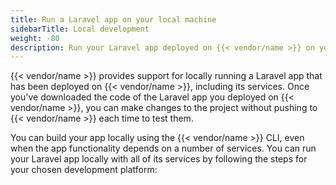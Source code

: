 ```yaml
---
title: Run a Laravel app on your local machine
sidebarTitle: Local development
weight: -80
description: Run your Laravel app deployed on {{< vendor/name >}} on your local machine.
---
```


{{< vendor/name >}} provides support for locally running a Laravel app
that has been deployed on {{< vendor/name >}}, including its services.
Once you've downloaded the code of the Laravel app you deployed on {{< vendor/name >}},
you can make changes to the project without pushing to {{< vendor/name >}} each time to test them.

You can build your app locally using the {{< vendor/name >}} CLI,
even when the app functionality depends on a number of services.
You can run your Laravel app locally with all of its services
by following the steps for your chosen development platform:
